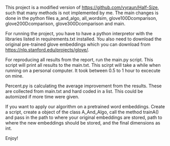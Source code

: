 This project is a modified version of https://github.com/vyraun/Half-Size, such that
many methods is not implemented by me. The main changes is done in the python files
a_and_algo, all_wordsim, glove100Dcomparison, glove200Dcomparison, glove300Dcomparison
and main.

For running the project, you have to have a python interpretor with the
libraries listed in requirements.txt installed. You also need to download 
the original pre-trained glove embeddings which you can download from
https://nlp.stanford.edu/projects/glove/.

For reproducing all results from the report, run the main.py script. This script
will print all results to the main.txt. This scirpt will take a while when running
on a personal computer. It took between 0.5 to 1 hour to excecute on mine.

Percent.py is calculating the average improvement from the results. These are collected
from main.txt and hard coded in a list. This could be automized if more time were given.

If you want to apply our algorithm on a pretrained word embeddings. Create a script,
create a object of the class A_And_Algo, call the method trainA() and pass in the path
to where your original embeddings are stored, path to where the new embeddings should
be stored, and the final dimensions as int. 

Enjoy!
